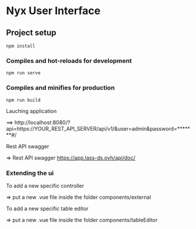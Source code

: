 # Nyx User Interface

## Project setup
```
npm install
```

### Compiles and hot-reloads for development
```
npm run serve
```



### Compiles and minifies for production
```
npm run build
```
Lauching application

==> http://localhost:8080/?api=https://YOUR_REST_API_SERVER/api/v1/&user=admin&password=*******#/

Rest API swagger

=> Rest API swagger https://app.lass-ds.ovh/api/doc/

### Extending the ui

To add a new specific controller

=> put a new .vue file inside the folder components/external

To add a new specific table editor

=> put a new .vue file inside the folder components/tableEditor








